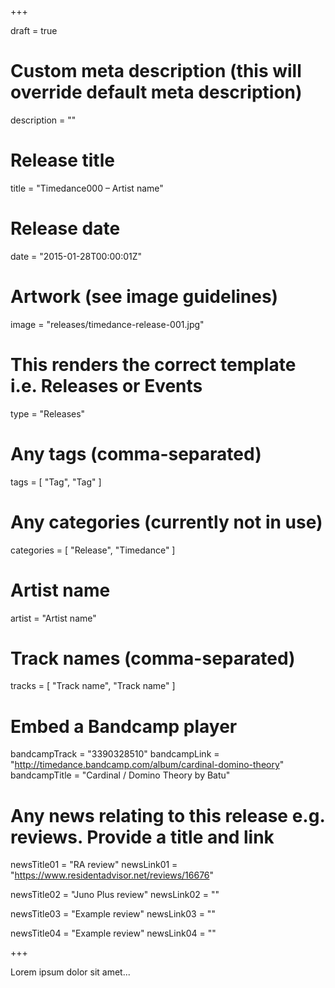+++

draft = true

# Custom meta description (this will override default meta description)
description = ""

# Release title
title = "Timedance000 – Artist name"

# Release date
date = "2015-01-28T00:00:01Z"

# Artwork (see image guidelines)
image = "releases/timedance-release-001.jpg"

# This renders the correct template i.e. Releases or Events
type = "Releases"

# Any tags (comma-separated)
tags = [ 
	"Tag", 
	"Tag"
]

# Any categories (currently not in use)
categories = [ 
	"Release", 
	"Timedance" 
]

# Artist name
artist = "Artist name"

# Track names (comma-separated)
tracks = [
	"Track name",
	"Track name"
]

# Embed a Bandcamp player
bandcampTrack = "3390328510"
bandcampLink = "http://timedance.bandcamp.com/album/cardinal-domino-theory"
bandcampTitle = "Cardinal / Domino Theory by Batu"

# Any news relating to this release e.g. reviews. Provide a title and link
newsTitle01 = "RA review"
newsLink01 = "https://www.residentadvisor.net/reviews/16676"

newsTitle02 = "Juno Plus review"
newsLink02 = ""

newsTitle03 = "Example review"
newsLink03 = ""

newsTitle04 = "Example review"
newsLink04 = ""

+++

<!-- Provide a summary/statement below -->
Lorem ipsum dolor sit amet...